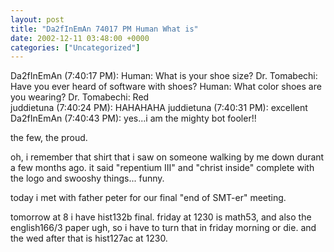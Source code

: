 ```yaml
---
layout: post
title: "Da2fInEmAn 74017 PM Human What is"
date: 2002-12-11 03:48:00 +0000
categories: ["Uncategorized"]
---
```


Da2fInEmAn (7:40:17 PM): Human: What is your shoe size? 
Dr. Tomabechi: Have you ever heard of software with shoes?                                                     Human: What color shoes are you wearing? 
Dr. Tomabechi: Red                                                                      
juddietuna (7:40:24 PM): HAHAHAHA
juddietuna (7:40:31 PM): excellent
Da2fInEmAn (7:40:43 PM): yes...i am the mighty bot fooler!!

the few, the proud.

oh, i remember that shirt that i saw on someone walking by me down durant a few months ago. it said "repentium III" and "christ inside" complete with the logo and swooshy things... funny.

today i met with father peter for our final "end of SMT-er" meeting. 

tomorrow at 8 i have hist132b final. friday at 1230 is math53, and also the english166/3 paper ugh, so i have to turn that in friday morning or die. and the wed after that is hist127ac at 1230.